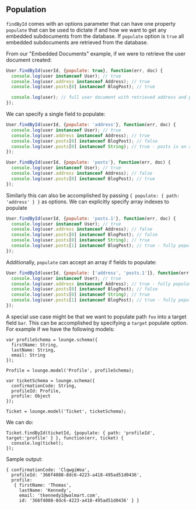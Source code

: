 ## Population <a id="population"></a>

`findById` comes with an options parameter that can have one property `populate` that can be used to dictate
if and how we want to get any embedded subdocuments from the database. If `populate` option is `true` all embedded
subdocuments are retrieved from the database.

From our "Embedded Documents" example, if we were to retrieve the user document created:

```js
User.findById(userId, {populate: true}, function(err, doc) {
  console.log(user instanceof User); // true
  console.log(user.address instanceof Address); // true
  console.log(user.posts[0] instanceof BlogPost); // true

  console.log(user); // full user document with retrieved address and posts subdocuments
});
```

We can specify a single field to populate:

```js
User.findById(userId, {populate: 'address'}, function(err, doc) {
  console.log(user instanceof User); // true
  console.log(user.address instanceof Address); // true
  console.log(user.posts[0] instanceof BlogPost); // false
  console.log(user.posts[0] instanceof String); // true - posts is an array of string keys
});
```

```js
User.findById(userId, {populate: 'posts'}, function(err, doc) {
  console.log(user instanceof User); // true
  console.log(user.address instanceof Address); // false
  console.log(user.posts[0] instanceof BlogPost); // true
});
```
Similarly this can also be accomplished by passing `{ populate: { path: 'address' } }` as options.
We can explicitly specify array indexes to populate

```js
User.findById(userId, {populate: 'posts.1'}, function(err, doc) {
  console.log(user instanceof User); // true
  console.log(user.address instanceof Address); // false
  console.log(user.posts[0] instanceof BlogPost); // false
  console.log(user.posts[0] instanceof String); // true
  console.log(user.posts[1] instanceof BlogPost); // true - fully populated
});
```

Additionally, `populate` can accept an array if fields to populate:

```js
User.findById(userId, {populate: ['address', 'posts.1']}, function(err, doc) {
  console.log(user instanceof User); // true
  console.log(user.address instanceof Address); // true - fully populated
  console.log(user.posts[0] instanceof BlogPost); // false
  console.log(user.posts[0] instanceof String); // true
  console.log(user.posts[1] instanceof BlogPost); // true - fully populated
});
```

A special use case might be that we want to populate path `foo` into a target field `bar`. This can be accomplished by
specifying a `target` populate option. For example if we have the following models:

```
var profileSchema = lounge.schema({
  firstName: String,
  lastName: String,
  email: String
});

Profile = lounge.model('Profile', profileSchema);

var ticketSchema = lounge.schema({
  confirmationCode: String,
  profileId: Profile,
  profile: Object
});

Ticket = lounge.model('Ticket', ticketSchema);
```

We can do:

```
Ticket.findById(ticketId, {populate: { path: 'profileId', target:'profile' } }, function(err, ticket) {
  console.log(ticket);
});
```

Sample output:

```
{ confirmationCode: 'ClqwgiWea',
  profileId: '366f4088-8dc6-4223-a418-495ad51d0436',
  profile:
   { firstName: 'Thomas',
     lastName: 'Kennedy',
     email: 'tkennedy1@walmart.com',
     id: '366f4088-8dc6-4223-a418-495ad51d0436' } }
```
